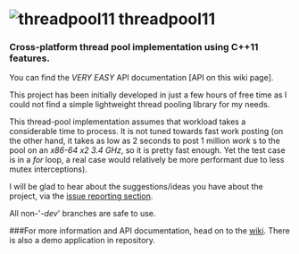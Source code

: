 ![threadpool11](https://raw2.github.com/metherealone/threadpool11/misc/img/logo.png)
threadpool11
==========

### Cross-platform thread pool implementation using C++11 features.

You can find the *VERY EASY* API documentation [API on this wiki page].

This project has been initially developed in just a few hours of free time as I could not find a simple lightweight thread pooling library for my needs.

This thread-pool implementation assumes that workload takes a considerable time to process. It is not tuned towards fast work posting (on the other hand, it takes as low as 2 seconds to post 1 million _work_ s to the pool on an _x86-64 x2 3.4 GHz_, so it is pretty fast enough. Yet the test case is in a _for_ loop, a real case would relatively be more performant due to less mutex interceptions).

I will be glad to hear about the suggestions/ideas you have about the project, via the [issue reporting section](https://github.com/tghosgor/threadpool11/issues).

All non-'_-dev_' branches are safe to use.

###For more information and API documentation, head on to the [wiki](https://github.com/tghosgor/threadpool11/wiki/). There is also a demo application in repository.
